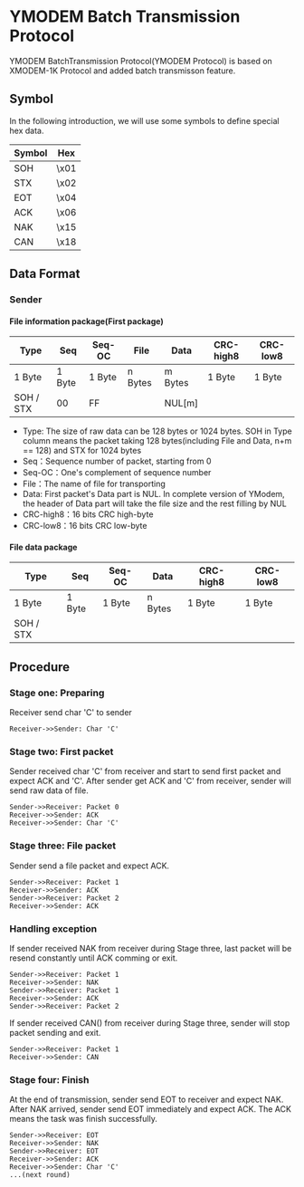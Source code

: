 # YMODEM Batch Transmission Protocol
YMODEM BatchTransmission Protocol(YMODEM Protocol) is based on XMODEM-1K Protocol and added batch transmisson feature.

## Symbol
In the following introduction, we will use some symbols to define special hex data.

Symbol | Hex
---|---
SOH | \x01 
STX | \x02 
EOT | \x04
ACK | \x06 
NAK | \x15 
CAN | \x18 

## Data Format
### Sender
#### File information package(First package)
Type | Seq | Seq-OC | File | Data | CRC-high8 | CRC-low8
---|---|---|---|---|---|---
1 Byte | 1 Byte | 1 Byte | n Bytes | m Bytes | 1 Byte | 1 Byte 
SOH / STX | 00 | FF | | NUL\[m\] | | 

- Type: The size of raw data can be 128 bytes or 1024 bytes. SOH in Type column means the packet taking 128 bytes(including File and Data, n+m == 128) and STX for 1024 bytes
- Seq：Sequence number of packet, starting from 0
- Seq-OC：One's complement of sequence number
- File：The name of file for transporting
- Data: First packet's Data part is NUL. In complete version of YModem, the header of Data part will take the file size and the rest filling by NUL
- CRC-high8：16 bits CRC high-byte
- CRC-low8：16 bits CRC low-byte

#### File data package
Type | Seq | Seq-OC | Data | CRC-high8 | CRC-low8
---|---|---|---|---|---
1 Byte | 1 Byte | 1 Byte | n Bytes | 1 Byte | 1 Byte 
SOH / STX |  |  | | | 

## Procedure
### Stage one: Preparing
Receiver send char 'C' to sender
```
Receiver->>Sender: Char 'C'
```

### Stage two: First packet
Sender received char 'C' from receiver and start to send first packet and expect ACK and 'C'.
After sender get ACK and 'C' from receiver, sender will send raw data of file.
```
Sender->>Receiver: Packet 0
Receiver->>Sender: ACK
Receiver->>Sender: Char 'C'
```

### Stage three: File packet
Sender send a file packet and expect ACK.
```
Sender->>Receiver: Packet 1
Receiver->>Sender: ACK
Sender->>Receiver: Packet 2
Receiver->>Sender: ACK
```

### Handling exception
If sender received NAK from receiver during Stage three, last packet will be resend constantly until ACK comming or exit. 
```
Sender->>Receiver: Packet 1
Receiver->>Sender: NAK
Sender->>Receiver: Packet 1
Receiver->>Sender: ACK
Sender->>Receiver: Packet 2
```
If sender received CAN() from receiver during Stage three, sender will stop packet sending and exit.
```
Sender->>Receiver: Packet 1
Receiver->>Sender: CAN
```

### Stage four: Finish
At the end of transmission, sender send EOT to receiver and expect NAK. After NAK arrived, sender send EOT immediately and expect ACK.
The ACK means the task was finish successfully.
```
Sender->>Receiver: EOT
Receiver->>Sender: NAK
Sender->>Receiver: EOT
Receiver->>Sender: ACK
Receiver->>Sender: Char 'C'
...(next round)
```